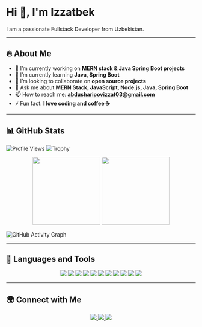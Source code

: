 # Hi 👋, I'm Izzatbek
I am a passionate Fullstack Developer from Uzbekistan.

---

## 🔥 About Me

- 🔭 I’m currently working on **MERN stack & Java Spring Boot projects**
- 🌱 I’m currently learning **Java, Spring Boot**
- 👯 I’m looking to collaborate on **open source projects**
- 💬 Ask me about **MERN Stack, JavaScript, Node.js, Java, Spring Boot**
- 📫 How to reach me: **abdusharipovizzat03@gmail.com**
- ⚡ Fun fact: **I love coding and coffee ☕**

---

## 📊 GitHub Stats

![Profile Views](https://komarev.com/ghpvc/?username=IncridableAcuman&color=blue)
![Trophy](https://github-profile-trophy.vercel.app/?username=IncridableAcuman&theme=onedark)

<div align="center">
  <img height="180em" src="https://github-readme-stats.vercel.app/api?username=IncridableAcuman&show_icons=true&theme=radical" />
  <img height="180em" src="https://github-readme-stats.vercel.app/api/top-langs/?username=IncridableAcuman&layout=compact&theme=radical" />
</div>

![GitHub Activity Graph](https://github-readme-activity-graph.vercel.app/graph?username=IncridableAcuman&theme=react-dark)

---

## 🚀 Languages and Tools

<div align="center">
  <img src="https://img.shields.io/badge/HTML5-E34F26?style=for-the-badge&logo=html5&logoColor=white" />
  <img src="https://img.shields.io/badge/CSS3-1572B6?style=for-the-badge&logo=css3&logoColor=white" />
  <img src="https://img.shields.io/badge/JavaScript-F7DF1E?style=for-the-badge&logo=javascript&logoColor=black" />
  <img src="https://img.shields.io/badge/React-20232A?style=for-the-badge&logo=react&logoColor=61DAFB" />
  <img src="https://img.shields.io/badge/Node.js-43853D?style=for-the-badge&logo=node.js&logoColor=white" />
  <img src="https://img.shields.io/badge/Express.js-404D59?style=for-the-badge" />
  <img src="https://img.shields.io/badge/MongoDB-4EA94B?style=for-the-badge&logo=mongodb&logoColor=white" />
  <img src="https://img.shields.io/badge/Postman-FF6C37?style=for-the-badge&logo=postman&logoColor=white" />
  <img src="https://img.shields.io/badge/Java-007396?style=for-the-badge&logo=java&logoColor=white" />
  <img src="https://img.shields.io/badge/Spring%20Boot-6DB33F?style=for-the-badge&logo=spring&logoColor=white" />
  <img src="https://img.shields.io/badge/C++-00599C?style=for-the-badge&logo=c%2B%2B&logoColor=white" />
</div>

---

## 🌍 Connect with Me

<div align="center">
  <a href="https://t.me/Izzat_9011">
    <img src="https://img.shields.io/badge/Telegram-2CA5E0?style=for-the-badge&logo=telegram&logoColor=white" />
  </a>
  <a href="https://www.linkedin.com/in/izzatbek-abdusharipov-300a20275/">
    <img src="https://img.shields.io/badge/LinkedIn-0077B5?style=for-the-badge&logo=linkedin&logoColor=white" />
  </a>
  <a href="mailto:abdusharipovizzat03@gmail.com">
    <img src="https://img.shields.io/badge/Gmail-D14836?style=for-the-badge&logo=gmail&logoColor=white" />
  </a>
</div>
